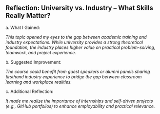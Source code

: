 ## Reflection: University vs. Industry – What Skills Really Matter?

a. What I Gained:

*This topic opened my eyes to the gap between academic training and industry expectations. While university provides a strong theoretical foundation, the industry places higher value on practical problem-solving, teamwork, and project experience.*

b. Suggested Improvement:

*The course could benefit from guest speakers or alumni panels sharing firsthand industry experience to bridge the gap between classroom learning and workplace realities.*

c. Additional Reflection:

*It made me realize the importance of internships and self-driven projects (e.g., GitHub portfolios) to enhance employability and practical relevance.*
